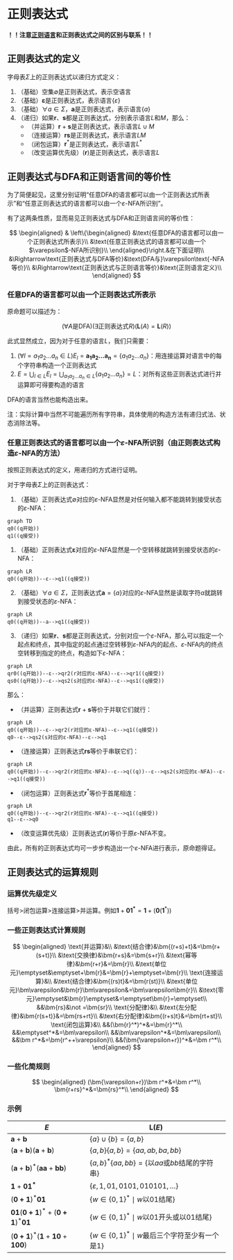 # 正则表达式

**！！注意[正则语言](./正则语言.md)和正则表达式之间的区别与联系！！**

## 正则表达式的定义

字母表$\Sigma$上的正则表达式以递归方式定义：

1. （基础）空集$\emptyset$是正则表达式，表示空语言
2. （基础）$\bm\varepsilon$是正则表达式，表示语言$\{\varepsilon\}$
3. （基础）$\forall a\in\Sigma$，$\bm a$是正则表达式，表示语言$\{a\}$
4. （递归）如果$\bm r$、$\bm s$都是正则表达式，分别表示语言$L$和$M$，那么：
    * （并运算）$\bm r+\bm s$是正则表达式，表示语言$L\cup M$
    * （连接运算）$\bm r\bm s$是正则表达式，表示语言$LM$
    * （闭包运算）$\bm r^*$是正则表达式，表示语言$L^*$
    * （改变运算优先级）$(\bm r)$是正则表达式，表示语言$L$

## 正则表达式与DFA和正则语言间的等价性

为了简便起见，这里分别证明“任意DFA的语言都可以由一个正则表达式所表示”和“任意正则表达式的语言都可以由一个$\varepsilon$-NFA所识别”。

有了这两条性质，显而易见正则表达式与DFA和正则语言间的等价性：

$$
\begin{aligned}
&
  \left\{\begin{aligned}
    &\text{任意DFA的语言都可以由一个正则表达式所表示}\\
    &\text{任意正则表达式的语言都可以由一个$\varepsilon$-NFA所识别}\\
  \end{aligned}\right.&在下面证明\\
  &\Rightarrow\text{正则表达式与DFA等价}&\text{DFA与}\varepsilon\text{-NFA等价}\\
  &\Rightarrow\text{正则表达式与正则语言等价}&\text{正则语言定义}\\
\end{aligned}
$$

### 任意DFA的语言都可以由一个正则表达式所表示

原命题可以描述为：

$$(\forall A\text{是DFA})(\exists \text{正则表达式}R)(\bm L(A)=\bm L(R))$$

此式显然成立，因为对于任意的语言$L$，我们只需要：

1. $(\forall l=a_1a_2\dots a_n\in L)E_l=\bm{a_1a_2\dots a_n}=\{a_1a_2\dots a_n\}$：用连接运算对语言中的每个字符串构造一个正则表达式
2. $E=\bigcup_{l\in L}E_l=\bigcup_{a_1a_2\dots a_n\in L}\{a_1a_2\dots a_n\}=L$：对所有这些正则表达式进行并运算即可得要构造的语言

DFA的语言当然也能构造出来。

注：实际计算中当然不可能遍历所有字符串，具体使用的构造方法有递归式法、状态消除法等。

### 任意正则表达式的语言都可以由一个$\varepsilon$-NFA所识别（由正则表达式构造$\varepsilon$-NFA的方法）

按照正则表达式的定义，用递归的方式进行证明。

对于字母表$\Sigma$上的正则表达式：

1. （基础）正则表达式$\emptyset$对应的$\varepsilon$-NFA显然是对任何输入都不能跳转到接受状态的$\varepsilon$-NFA：
```mermaid
graph TD
q0((q开始))
q1((q接受))
```
1. （基础）正则表达式$\bm\varepsilon$对应的$\varepsilon$-NFA显然是一个空转移就跳转到接受状态的$\varepsilon$-NFA：
```mermaid
graph LR
q0((q开始))--ε-->q1((q接受))
```
2. （基础）$\forall a\in\Sigma$，正则表达式$\bm a=\{a\}$对应的$\varepsilon$-NFA显然是读取字符$a$就跳转到接受状态的$\varepsilon$-NFA：
```mermaid
graph LR
q0((q开始))--a-->q1((q接受))
```
3. （递归）如果$\bm r$、$\bm s$都是正则表达式，分别对应一个$\varepsilon$-NFA，那么可以指定一个起点和终点，其中指定的起点通过空转移到$\varepsilon$-NFA内的起点、$\varepsilon$-NFA内的终点空转移到指定的终点，构造如下$\varepsilon$-NFA：
```mermaid
graph LR
qr0((q开始))--ε-->qr2(r对应的ε-NFA)--ε-->qr1((q接受))
qs0((q开始))--ε-->qs2(s对应的ε-NFA)--ε-->qs1((q接受))
```
那么：
  * （并运算）正则表达式$\bm r+\bm s$等价于并联它们就行：
```mermaid
graph LR
q0((q开始))--ε-->qr2(r对应的ε-NFA)--ε-->q1((q接受))
q0--ε-->qs2(s对应的ε-NFA)--ε-->q1
```
  * （连接运算）正则表达式$\bm r\bm s$等价于串联它们：
```mermaid
graph LR
q0((q开始))--ε-->qr2(r对应的ε-NFA)--ε-->q((q))--ε-->qs2(s对应的ε-NFA)--ε-->q1((q接受))
```
  * （闭包运算）正则表达式$\bm r^*$等价于首尾相连：
```mermaid
graph LR
q0((q开始))--ε-->qr2(r对应的ε-NFA)--ε-->q1((q接受))
q1--ε-->q0
```
  * （改变运算优先级）正则表达式$(\bm r)$等价于原$\varepsilon$-NFA不变。

由此，所有的正则表达式均可一步步构造出一个$\varepsilon$-NFA进行表示，原命题得证。

## 正则表达式的运算规则

### 运算优先级定义

括号>闭包运算>连接运算>并运算。例如$\bm{1}+\bm{01^*}=\bm 1+(\bm 0(\bm 1^*))$

### 一些正则表达式计算规则

$$
\begin{aligned}
    \text{并运算}&\\
    &\text{结合律}&\bm{(r+s)+t}&=\bm{r+(s+t)}\\
    &\text{交换律}&\bm{r+s}&=\bm{s+r}\\
    &\text{幂等律}&\bm{r+r}&=\bm{r}\\
    &\text{单位元}\emptyset&\emptyset+\bm{r}&=\bm{r}+\emptyset=\bm{r}\\
    \text{连接运算}&\\
    &\text{结合律}&\bm{(rs)t}&=\bm{r(st)}\\
    &\text{单位元}\bm\varepsilon&\bm{r}\bm\varepsilon&=\bm\varepsilon\bm{r}\\
    &\text{零元}\emptyset&\bm{r}\emptyset&=\emptyset\bm{r}=\emptyset\\
    &&\bm{rs}&\not =\bm{sr}\\
    \text{分配律}&\\
    &\text{左分配律}&\bm{r(s+t)}&=\bm{rs+rt}\\
    &\text{右分配律}&\bm{(r+s)t}&=\bm{rt+st}\\
    \text{闭包运算}&\\
    &&(\bm{r}^*)^*&=\bm{r}^*\\
    &&\emptyset^*&=\bm\varepsilon\\
    &&\bm\varepsilon^*&=\bm\varepsilon\\
    &&\bm r^*&=\bm{r^++\varepsilon}\\
    &&(\bm{\varepsilon+r})^*&=\bm r^*\\
\end{aligned}
$$

### 一些化简规则

$$
\begin{aligned}
    (\bm{\varepsilon+r})\bm r^*&=\bm r^*\\
    \bm{r+rs}^*&=\bm{rs}^*\\
\end{aligned}
$$

### 示例

$E$|$\bm L(E)$
-|-
$\bm a+\bm b$|$\{a\}\cup\{b\}=\{a,b\}$
$(\bm a+\bm b)(\bm a+\bm b)$|$\{a,b\}\{a,b\}=\{aa,ab,ba,bb\}$
$(\bm a+\bm b)^*(\bm{aa}+\bm{bb})$|$\{a,b\}^*\{aa,bb\}=\{\text{以}aa\text{或}bb\text{结尾的字符串}\}$
$\bm{1}+\bm{01^*}$|$\{\varepsilon,1,01,0101,010101,\dots\}$
$(\bm{0+1})^*\bm{01}$|$\{w\in\{0,1\}^*\mid w\text{以}01\text{结尾}\}$
$\bm{01}(\bm{0+1})^*+(\bm{0+1})^*\bm{01}$|$\{w\in\{0,1\}^*\mid w\text{以}01\text{开头}\text{或以}01\text{结尾}\}$
$(\bm{0+1})^*(\bm{1}+\bm{10}+\bm{100})$|$\{w\in\{0,1\}^*\mid w\text{最后三个字符至少有一个是1}\}$
